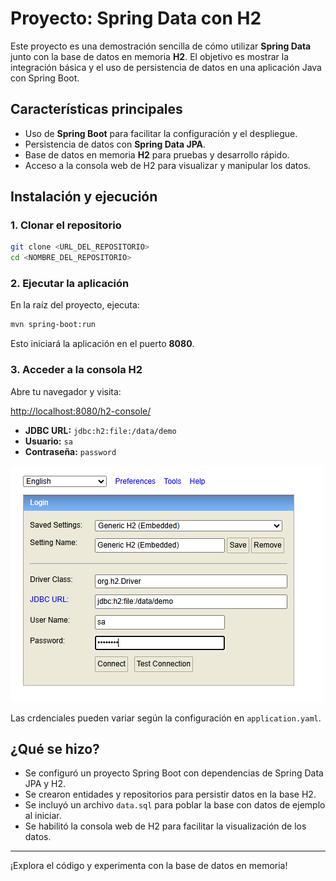 # Proyecto: Spring Data con H2

Este proyecto es una demostración sencilla de cómo utilizar **Spring Data** junto con la base de datos en memoria **H2**. El objetivo es mostrar la integración básica y el uso de persistencia de datos en una aplicación Java con Spring Boot.

## Características principales
- Uso de **Spring Boot** para facilitar la configuración y el despliegue.
- Persistencia de datos con **Spring Data JPA**.
- Base de datos en memoria **H2** para pruebas y desarrollo rápido.
- Acceso a la consola web de H2 para visualizar y manipular los datos.

## Instalación y ejecución

### 1. Clonar el repositorio

```bash
git clone <URL_DEL_REPOSITORIO>
cd <NOMBRE_DEL_REPOSITORIO>
```

### 2. Ejecutar la aplicación

En la raíz del proyecto, ejecuta:

```bash
mvn spring-boot:run
```

Esto iniciará la aplicación en el puerto **8080**.

### 3. Acceder a la consola H2

Abre tu navegador y visita:

[http://localhost:8080/h2-console/](http://localhost:8080/h2-console/)

- **JDBC URL:** `jdbc:h2:file:/data/demo`
- **Usuario:** `sa`
- **Contraseña:** `password`

![img.png](src%2Fmain%2Fresources%2Fimg%2Fimg.png)

Las crdenciales pueden variar según la configuración en `application.yaml`.

## ¿Qué se hizo?
- Se configuró un proyecto Spring Boot con dependencias de Spring Data JPA y H2.
- Se crearon entidades y repositorios para persistir datos en la base H2.
- Se incluyó un archivo `data.sql` para poblar la base con datos de ejemplo al iniciar.
- Se habilitó la consola web de H2 para facilitar la visualización de los datos.

---

¡Explora el código y experimenta con la base de datos en memoria!

